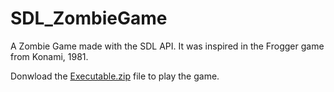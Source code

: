 # SDL_ZombieGame
 A Zombie Game made with the SDL API. It was inspired in the Frogger game from Konami, 1981.

Donwload the [Executable.zip](Executable.zip) file to play the game.
